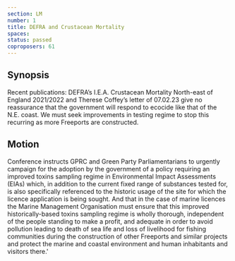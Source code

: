 ```yaml
---
section: LM
number: 1
title: DEFRA and Crustacean Mortality
spaces:
status: passed
coproposers: 61
---
```

## Synopsis
Recent publications: DEFRA’s I.E.A. Crustacean Mortality North-east of England 2021/2022 and Therese Coffey’s letter of 07.02.23 give no reassurance that the government will respond to ecocide like that of the N.E. coast. We must seek improvements in testing regime to stop this recurring as more Freeports are constructed.

## Motion
Conference instructs GPRC and Green Party Parliamentarians to urgently campaign for the adoption by the government of a policy requiring an improved toxins sampling regime in Environmental Impact Assessments (EIAs) which, in addition to the current fixed range of substances tested for, is also specifically referenced to the historic usage of the site for which the licence application is being sought. And that in the case of marine licences the Marine Management Organisation must ensure that this improved historically-based toxins sampling regime is wholly thorough, independent of the people standing to make a profit, and adequate in order to avoid pollution leading to death of sea life and loss of livelihood for fishing communities during the construction of other Freeports and similar projects and protect the marine and coastal environment and human inhabitants and visitors there.'
